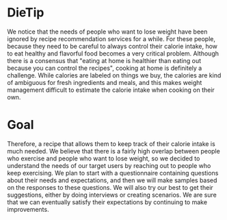 # DieTip
We notice that the needs of people who want to lose weight have been ignored by recipe recommendation services for a while. For these people, because they need to be careful to always control their calorie intake, how to eat healthy and flavorful food becomes a very critical problem. Although there is a consensus that "eating at home is healthier than eating out because you can control the recipes", cooking at home is definitely a challenge. While calories are labeled on things we buy, the calories are kind of ambiguous for fresh ingredients and meals, and this makes weight management difficult to estimate the calorie intake when cooking on their own. 

# Goal
Therefore, a recipe that allows them to keep track of their calorie intake is much needed. We believe that there is a fairly high overlap between people who exercise and people who want to lose weight, so we decided to understand the needs of our target users by reaching out to people who keep exercising. We plan to start with a questionnaire containing questions about their needs and expectations, and then we will make samples based on the responses to these questions. We will also try our best to get their suggestions, either by doing interviews or creating scenarios. We are sure that we can eventually satisfy their expectations by continuing to make improvements.
